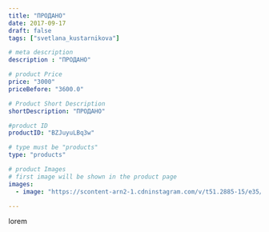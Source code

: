 ```yaml
---
title: "ПРОДАНО"
date: 2017-09-17
draft: false
tags: ["svetlana_kustarnikova"]

# meta description
description : "ПРОДАНО"

# product Price
price: "3000"
priceBefore: "3600.0"

# Product Short Description
shortDescription: "ПРОДАНО"

#product ID
productID: "BZJuyuLBq3w"

# type must be "products"
type: "products"

# product Images
# first image will be shown in the product page
images:
  - image: "https://scontent-arn2-1.cdninstagram.com/v/t51.2885-15/e35/21689316_1650298838347690_5717593556881768448_n.jpg?se=7&tp=1&_nc_ht=scontent-arn2-1.cdninstagram.com&_nc_cat=110&_nc_ohc=sSG5njmxeuEAX8Iu794&ccb=7-4&oh=55652c59da7556bbdc64f0370a79e6d2&oe=6084F386&ig_cache_key=MTYwNjAyMDUzNzgyNDc1MTA4OA%3D%3D.2-ccb7-4"

---
```

lorem
